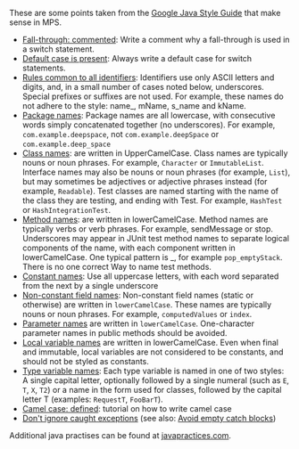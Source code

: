 These are some points taken from the [Google Java Style Guide](https://google.github.io/styleguide/javaguide.html) that make sense in MPS.

- [Fall-through: commented](https://google.github.io/styleguide/javaguide.html#s4.8.4-switch): Write a comment why a fall-through is used in a switch statement.
- [Default case is present](https://google.github.io/styleguide/javaguide.html#s4.8.4-switch): Always write a default case for switch statements.
- [Rules common to all identifiers](https://google.github.io/styleguide/javaguide.html#s4.8.4-switch): Identifiers use only ASCII letters and digits, and, in a small number of cases noted below, underscores. Special prefixes or suffixes are not used. For example, these names do not adhere to the style: name_, mName, s_name and kName.
- [Package names](https://google.github.io/styleguide/javaguide.html#s4.8.4-switch): Package names are all lowercase, with consecutive words simply concatenated together (no underscores). For example, ``com.example.deepspace``, not ``com.example.deepSpace`` or ``com.example.deep_space``
- [Class names](https://google.github.io/styleguide/javaguide.html#s4.8.4-switch): are written in UpperCamelCase. Class names are typically nouns or noun phrases. For example, ``Character`` or ``ImmutableList``. Interface names may also be nouns or noun phrases (for example, ``List``), but may sometimes be adjectives or adjective phrases instead (for example, ``Readable``). Test classes are named starting with the name of the class they are testing, and ending with Test. For example, ``HashTest`` or ``HashIntegrationTest``.
- [Method names](https://google.github.io/styleguide/javaguide.html#s4.8.4-switch): are written in lowerCamelCase. Method names are typically verbs or verb phrases. For example, sendMessage or stop. Underscores may appear in JUnit test method names to separate logical components of the name, with each component written in lowerCamelCase. One typical pattern is <methodUnderTest>_<state>, for example ``pop_emptyStack``. There is no one correct Way to name test methods.
- [Constant names](https://google.github.io/styleguide/javaguide.html#s4.8.4-switch): Use all uppercase letters, with each word separated from the next by a single underscore
- [Non-constant field names](https://google.github.io/styleguide/javaguide.html#s4.8.4-switch): Non-constant field names (static or otherwise) are written in ``lowerCamelCase``. These names are typically nouns or noun phrases. For example, ``computedValues`` or ``index``.
- [Parameter names](https://google.github.io/styleguide/javaguide.html#s4.8.4-switch) are written in ``lowerCamelCase``. One-character parameter names in public methods should be avoided.
- [Local variable names](https://google.github.io/styleguide/javaguide.html#s4.8.4-switch) are written in lowerCamelCase. Even when final and immutable, local variables are not considered to be constants, and should not be styled as constants.
- [Type variable names](https://google.github.io/styleguide/javaguide.html#s4.8.4-switch): Each type variable is named in one of two styles: A single capital letter, optionally followed by a single numeral (such as ``E``, ``T``, ``X``, ``T2``) or a name in the form used for classes, followed by the capital letter T (examples: ``RequestT``, ``FooBarT``).
- [Camel case: defined](https://google.github.io/styleguide/javaguide.html#s4.8.4-switch): tutorial on how to write camel case
- [Don't ignore caught exceptions](https://google.github.io/styleguide/javaguide.html#s4.8.4-switch)
  (see also: [Avoid empty catch blocks](http://www.javapractices.com/topic/TopicAction.do?Id=16))

Additional java practises can be found at [javapractices.com]( http://www.javapractices.com/home/HomeAction.do).